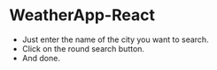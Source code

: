 # WeatherApp-React
* Just enter the name of the city you want to search.
* Click on the round search button.
* And done.
